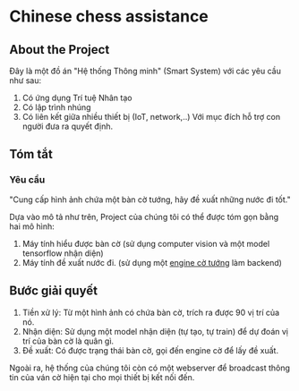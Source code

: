 # Chinese chess assistance

## About the Project
Đây là một đồ án "Hệ thống Thông minh" (Smart System) với các yêu cầu như sau:
1. Có ứng dụng Trí tuệ Nhân tạo
2. Có lập trình nhúng
3. Có liên kết giữa nhiều thiết bị (IoT, network,..)
Với mục đích hỗ trợ con người đưa ra quyết định.

## Tóm tắt
### Yêu cầu
"Cung cấp hình ảnh chứa một bàn cờ tướng, hãy đề xuất những nước đi tốt."

Dựa vào mô tả như trên, Project của chúng tôi có thể được tóm gọn bằng hai mô hình:
1. Máy tính hiểu được bàn cờ (sử dụng computer vision và một model tensorflow nhận diện)
2. Máy tính đề xuất nước đi. (sử dụng một [engine cờ tướng](https://github.com/bupticybee/elephantfish) làm backend)

## Bước giải quyết
1. Tiền xử lý:
Từ một hình ảnh có chứa bàn cờ, trích ra được 90 vị trí của nó.
2. Nhận diện:
Sử dụng một model nhận diện (tự tạo, tự train) để dự đoán vị trí của bàn cờ là quân gì.
3. Đề xuất:
Có được trạng thái bàn cờ, gọi đến engine cờ để lấy đề xuất.

Ngoài ra, hệ thống của chúng tôi còn có một webserver để broadcast thông tin của ván cờ hiện tại cho mọi thiết bị kết nối đến.

